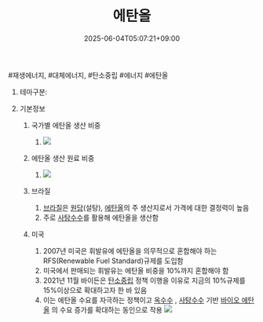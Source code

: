 ﻿---
title: "에탄올"
date: 2025-06-04T05:07:21+09:00
lastmod: 2025-06-04T05:07:21+09:00
type: docs
sidebar:
  open: true
weight: 4
---
<div style="display:none">
  <meta property="article:published_time" content="2025-06-03T20:07:21Z" />
  <meta property="article:modified_time" content="2025-06-03T20:07:21Z" />
</div>
#재생에너지, #대체에너지, #탄소중립 #에너지 #에탄올

1. 테마구분: 

1. 기본정보
	1. 국가별 에탄올 생산 비중
		1. ![](https://i.imgur.com/oVg2ODC.png)
	2. 에탄올 생산 원료 비중
		1. ![](https://i.imgur.com/4XHCZzC.png)

	2. 브라질
		1. [브라질](/industry-study/브라질/)은 [원당](/industry-study/원당/)(설탕), [에탄올](/industry-study/에탄올/)의 주 생산지로서 가격에 대한 결정력이 높음
		2. 주로 [사탕수수](/industry-study/사탕수수/)를 활용해 에탄올을 생산함
	3. 미국
		1. 2007년 미국은 휘발유에 에탄올을 의무적으로 혼합해야 하는 RFS(Renewable Fuel Standard)규제를 도입함
		2. 미국에서 판매되는 휘발유는 에탄올 비중을 10%까지 혼합해야 함
		3. 2021년 11월 바이든은 [탄소중립](/industry-study/탄소중립/) 정책 이행을 이유로 지금의 10%규제를 15%이상으로 확대하고자 한 바 있음
		4. 이는 에탄올 수요를 자극하는 정책이고 [옥수수](/industry-study/옥수수/) , [사탕수수](/industry-study/사탕수수/) 기반 [바이오 에탄올](/industry-study/바이오-에탄올/) 의 수요 증가를 확대하는 동인으로 작용 ![](https://i.imgur.com/SiLTOLO.png)
